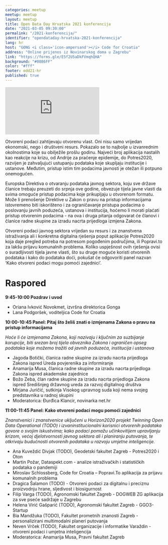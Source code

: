 ```yaml
---
categories: meetup
meetup: meetup
layout: meetup
title: Open Data Day Hrvatska 2021 konferencija
date: "2021-03-05 09:30:00"
permalink: "/2021-konferencija/"
identifier: "opendataday-hrvatska-2021-konferencija"
lang: hr
host: "GONG <i class='icon-ampersand'></i> Code for Croatia"
address: "Online prijenos iz Novinarskog doma u Zagrebu"
link: "https://forms.gle/E5f2U5aDkFVmqhQHA"
background: "#0086FF"
color: "#fff"
footer: odd21-hr
published: true
---
```


<!-- Embed responsive Youtube videos - https://avexdesigns.com/blog/responsive-youtube-embed  -->

<!-- Playlist: -->
<div class="embed-container"><iframe src="https://www.youtube.com/embed/videoseries?list=PL0xknu6-elklI6HYPrF-TDX4TiPTen8TN" frameborder="0" allow="autoplay; encrypted-media" allowfullscreen></iframe></div>

<!-- Video:
<div class="embed-container"><iframe src="https://www.youtube.com/embed/pbVUTXA-BRM" frameborder="0" allow="accelerometer; autoplay; clipboard-write; encrypted-media; gyroscope; picture-in-picture" allowfullscreen></iframe></div>
-->

Otvoreni podaci zahtijevaju otvorenu vlast. Oni nisu samo vrijedan ekonomski, nego i društveni resurs.
Pokazalo se to najbolje u izvanrednim okolnostima koje su obilježile prošlu godinu. Najveći broj aplikacija nastalih kao reakcije na krizu, od Andrije za praćenje epidemije, do Potres2020, razvijen je zahvaljujući ustupanju podataka koje skupljaju institucije i ustanove. Međutim, pristup istim tim podacima javnosti je otežan ili potpuno onemogućen.

Europska Direktiva o otvaranju podataka javnog sektora, koju sve države članice trebaju preuzeti do srpnja ove godine, obvezuje tijela javne vlasti da svima omoguće pristup podacima koje prikupljaju u otvorenom formatu. Može li prenošenje Direktive u Zakon o pravu na pristup informacijama istovremeno biti iskorišteno i za ograničavanje pristupa podacima o poslovanju javnih poduzeća, ustanova i institucija, hoćemo li morati plaćati pristup otvorenim podacima - na ova i druga pitanja odgovarat će članovi i članice radne skupine za izradu nacrta prijedloga izmjena Zakona.

Otvoreni podaci javnog sektora vrijedan su resurs i za znanstvena istraživanja ali i konkretna digitalna rješenja poput aplikacije Potres2020 koja daje pregled potreba na potresom pogođenim područjima, ili Popravi.to za lakšu prijavu komunalnih problema. Koliko uspješnost ovih rješenja ovisi o suradljivosti tijela javne vlasti, što su druge moguće koristi otvorenih podataka i kako do podataka doći, pokušat će odgovoriti panel nazvan ‘Kako otvoreni podaci mogu pomoći zajednici’.


# Raspored

**9:45-10:00 Pozdrav i uvod**
* Oriana Ivković Novokmet, izvršna direktorica Gonga
* Lana Podgoršek, voditeljica Code for Croatia

**10:00-10:45 Panel: Pitaj što želiš znati o izmjenama Zakona o pravu na pristup informacijama**

*Hoće li će izmjenama Zakona, koji nazivaju i ključnim za suzbijanje korupcije, biti srezan broj tijela obveznika Zakona i ograničen opseg podataka koje možemo tražiti od javnih poduzeća, institucija i ustanova*
* Jagoda Botički, članica radne skupine za izradu nacrta prijedloga Zakona ispred Ureda povjerenika za informiranje
* Anamarija Musa, članica radne skupine za izradu nacrta prijedloga Zakona ispred akademske zajednice
* Božo Zeba, član radne skupine za izradu nacrta prijedloga Zakona ispred Središnjeg državnog ureda za razvoj digitalnog društva
* Mirjana Juričić, sutkinja Visokog upravnog suda koji nema svojeg predstavnika u radnoj skupini
* Moderatorica: Đurđica Klancir, novinarka net.hr

**11:00-11:45 Panel: Kako otvoreni podaci mogu pomoći zajednici**

*Znanstvenici i znanstvenice uključeni u Horizon2020 projekt Twinning Open Data Operational (TODO) i izvaninstitucionalni korisnici otvorenih podataka govore o svojim iskustvima; kako podaci pomažu učinkovitijem upravljanju krizom, većoj djelotvornosti javnog sektora ali i planiranju putovanja, te otkrivaju budućnosti otvorenih podataka u razvoju umjetne inteligencije.*
* Ana Kuveždić Divjak (TODO), Geodetski fakultet Zagreb - Potres2020 i Oton
* Martin Požar, Dataspekt.com - analize istraživačkih i statističkih podataka o pandemiji
* Miroslav Schlossberg, Code for Croatia – Popravi.To aplikacija za prijavu komunalnih problema
* Dragica Šalamon (TODO) - Otvoreni podaci za digitalnu i preciznu proizvodnju hrane, sljedivost i biosigurnost
* Filip Varga (TODO), Agronomski fakultet Zagreb - DOGWEB ZG aplikacija za sve pseće sadržaje u Zagrebu
* Helena Virić Gašparić (TODO), Agronomski fakultet Zagreb - GGO3- Startup
* Bia Mandžuka (TODO), Fakultet prometnih znanosti Zagreb - personalizirani multimodalni planeri putovanja
* Neven Vrček (TODO), Fakultet organizacije i informatike Varaždin - otvoreni podaci i umjetna inteligencija
* Moderatorica: Anamarija Musa, Pravni fakultet Zagreb
